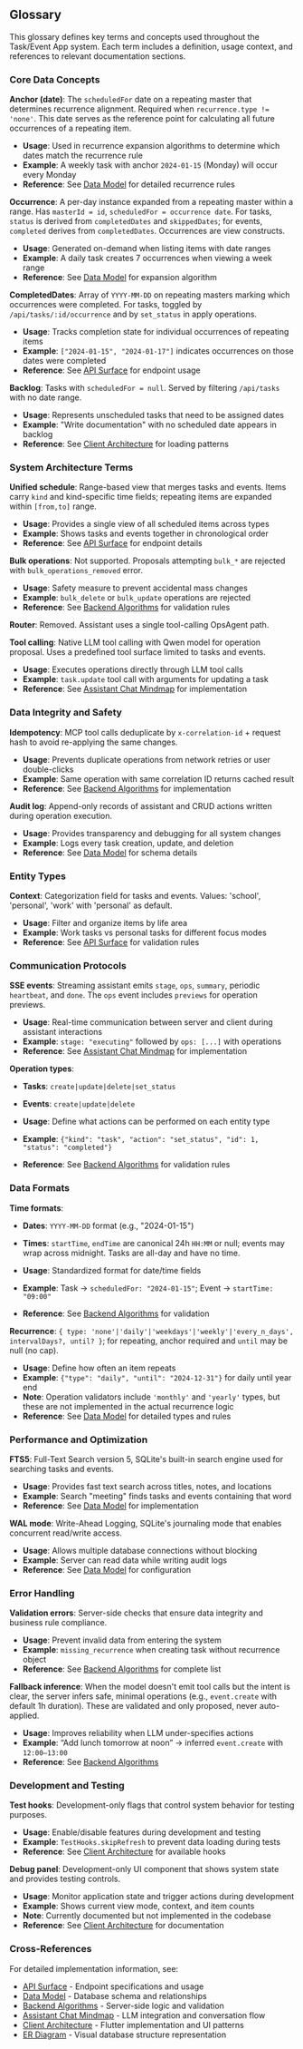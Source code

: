 ## Glossary

This glossary defines key terms and concepts used throughout the Task/Event App system. Each term includes a definition, usage context, and references to relevant documentation sections.

### Core Data Concepts

**Anchor (date)**: The `scheduledFor` date on a repeating master that determines recurrence alignment. Required when `recurrence.type != 'none'`. This date serves as the reference point for calculating all future occurrences of a repeating item.

- **Usage**: Used in recurrence expansion algorithms to determine which dates match the recurrence rule
- **Example**: A weekly task with anchor `2024-01-15` (Monday) will occur every Monday
- **Reference**: See [Data Model](./data_model.md#recurrence-system) for detailed recurrence rules

**Occurrence**: A per-day instance expanded from a repeating master within a range. Has `masterId = id`, `scheduledFor = occurrence date`. For tasks, `status` is derived from `completedDates` and `skippedDates`; for events, `completed` derives from `completedDates`. Occurrences are view constructs.

- **Usage**: Generated on-demand when listing items with date ranges
- **Example**: A daily task creates 7 occurrences when viewing a week range
- **Reference**: See [Data Model](./data_model.md#occurrence-expansion) for expansion algorithm

**CompletedDates**: Array of `YYYY-MM-DD` on repeating masters marking which occurrences were completed. For tasks, toggled by `/api/tasks/:id/occurrence` and by `set_status` in apply operations.

- **Usage**: Tracks completion state for individual occurrences of repeating items
- **Example**: `["2024-01-15", "2024-01-17"]` indicates occurrences on those dates were completed
- **Reference**: See [API Surface](./api_surface.md#update-task-occurrence) for endpoint usage

**Backlog**: Tasks with `scheduledFor = null`. Served by filtering `/api/tasks` with no date range.

- **Usage**: Represents unscheduled tasks that need to be assigned dates
- **Example**: "Write documentation" with no scheduled date appears in backlog
- **Reference**: See [Client Architecture](./client_architecture.md#data-loading-patterns) for loading patterns

### System Architecture Terms

**Unified schedule**: Range-based view that merges tasks and events. Items carry `kind` and kind-specific time fields; repeating items are expanded within `[from,to]` range.

- **Usage**: Provides a single view of all scheduled items across types
- **Example**: Shows tasks and events together in chronological order
- **Reference**: See [API Surface](./api_surface.md#unified-schedule) for endpoint details

**Bulk operations**: Not supported. Proposals attempting `bulk_*` are rejected with `bulk_operations_removed` error.

- **Usage**: Safety measure to prevent accidental mass changes
- **Example**: `bulk_delete` or `bulk_update` operations are rejected
- **Reference**: See [Backend Algorithms](./backend_algorithms.md#operation-level-validation) for validation rules

**Router**: Removed. Assistant uses a single tool-calling OpsAgent path.

**Tool calling**: Native LLM tool calling with Qwen model for operation proposal. Uses a predefined tool surface limited to tasks and events.

- **Usage**: Executes operations directly through LLM tool calls
- **Example**: `task.update` tool call with arguments for updating a task
- **Reference**: See [Assistant Chat Mindmap](./assistant_chat_mindmap.md#tool-calling-generation-algorithm) for implementation

### Data Integrity and Safety

**Idempotency**: MCP tool calls deduplicate by `x-correlation-id` + request hash to avoid re-applying the same changes.

- **Usage**: Prevents duplicate operations from network retries or user double-clicks
- **Example**: Same operation with same correlation ID returns cached result
- **Reference**: See [Backend Algorithms](./backend_algorithms.md#idempotency-implementation) for implementation

**Audit log**: Append-only records of assistant and CRUD actions written during operation execution.

- **Usage**: Provides transparency and debugging for all system changes
- **Example**: Logs every task creation, update, and deletion
- **Reference**: See [Data Model](./data_model.md#supporting-tables) for schema details

### Entity Types

**Context**: Categorization field for tasks and events. Values: 'school', 'personal', 'work' with 'personal' as default.

- **Usage**: Filter and organize items by life area
- **Example**: Work tasks vs personal tasks for different focus modes
- **Reference**: See [API Surface](./api_surface.md#validation-rules) for validation rules

### Communication Protocols

**SSE events**: Streaming assistant emits `stage`, `ops`, `summary`, periodic `heartbeat`, and `done`. The `ops` event includes `previews` for operation previews.

- **Usage**: Real-time communication between server and client during assistant interactions
- **Example**: `stage: "executing"` followed by `ops: [...]` with operations
- **Reference**: See [Assistant Chat Mindmap](./assistant_chat_mindmap.md#sse-stream-handling) for implementation

**Operation types**:
- **Tasks**: `create|update|delete|set_status`
- **Events**: `create|update|delete`

- **Usage**: Define what actions can be performed on each entity type
- **Example**: `{"kind": "task", "action": "set_status", "id": 1, "status": "completed"}`
- **Reference**: See [Backend Algorithms](./backend_algorithms.md#operation-validation) for validation rules

### Data Formats

**Time formats**: 
- **Dates**: `YYYY-MM-DD` format (e.g., "2024-01-15")
- **Times**: `startTime`, `endTime` are canonical 24h `HH:MM` or null; events may wrap across midnight. Tasks are all-day and have no time.

- **Usage**: Standardized format for date/time fields
- **Example**: Task → `scheduledFor: "2024-01-15"`; Event → `startTime: "09:00"`
- **Reference**: See [Backend Algorithms](./backend_algorithms.md#primitive-validators) for validation

**Recurrence**: `{ type: 'none'|'daily'|'weekdays'|'weekly'|'every_n_days', intervalDays?, until? }`; for repeating, anchor required and `until` may be null (no cap).

- **Usage**: Define how often an item repeats
- **Example**: `{"type": "daily", "until": "2024-12-31"}` for daily until year end
- **Note**: Operation validators include `'monthly'` and `'yearly'` types, but these are not implemented in the actual recurrence logic
- **Reference**: See [Data Model](./data_model.md#recurrence-system) for detailed types and rules

### Performance and Optimization

**FTS5**: Full-Text Search version 5, SQLite's built-in search engine used for searching tasks and events.

- **Usage**: Provides fast text search across titles, notes, and locations
- **Example**: Search "meeting" finds tasks and events containing that word
- **Reference**: See [Data Model](./data_model.md#fts5-virtual-tables) for implementation

**WAL mode**: Write-Ahead Logging, SQLite's journaling mode that enables concurrent read/write access.

- **Usage**: Allows multiple database connections without blocking
- **Example**: Server can read data while writing audit logs
- **Reference**: See [Data Model](./data_model.md#database-configuration) for configuration

### Error Handling

**Validation errors**: Server-side checks that ensure data integrity and business rule compliance.

- **Usage**: Prevent invalid data from entering the system
- **Example**: `missing_recurrence` when creating task without recurrence object
- **Reference**: See [Backend Algorithms](./backend_algorithms.md#error-messages-catalog) for complete list

**Fallback inference**: When the model doesn't emit tool calls but the intent is clear, the server infers safe, minimal operations (e.g., `event.create` with default 1h duration). These are validated and only proposed, never auto-applied.

- **Usage**: Improves reliability when LLM under-specifies actions
- **Example**: “Add lunch tomorrow at noon” → inferred `event.create` with `12:00–13:00`
- **Reference**: See [Backend Algorithms](./backend_algorithms.md#fallback-inference-when-the-model-doesnt-emit-tool_calls)

### Development and Testing

**Test hooks**: Development-only flags that control system behavior for testing purposes.

- **Usage**: Enable/disable features during development and testing
- **Example**: `TestHooks.skipRefresh` to prevent data loading during tests
- **Reference**: See [Client Architecture](./client_architecture.md#test-hooks) for available hooks

**Debug panel**: Development-only UI component that shows system state and provides testing controls.

- **Usage**: Monitor application state and trigger actions during development
- **Example**: Shows current view mode, context, and item counts
- **Note**: Currently documented but not implemented in the codebase
- **Reference**: See [Client Architecture](./client_architecture.md#development-tools) for documentation

### Cross-References

For detailed implementation information, see:
- [API Surface](./api_surface.md) - Endpoint specifications and usage
- [Data Model](./data_model.md) - Database schema and relationships
- [Backend Algorithms](./backend_algorithms.md) - Server-side logic and validation
- [Assistant Chat Mindmap](./assistant_chat_mindmap.md) - LLM integration and conversation flow
- [Client Architecture](./client_architecture.md) - Flutter implementation and UI patterns
- [ER Diagram](./er_diagram.md) - Visual database structure representation



